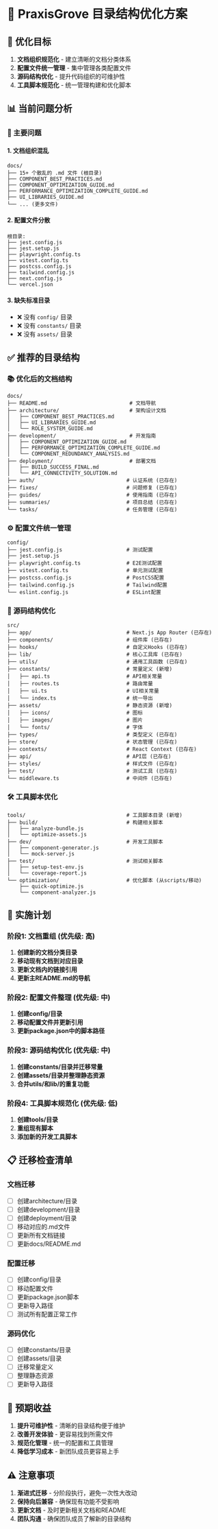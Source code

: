 # 📁 PraxisGrove 目录结构优化方案

## 🎯 优化目标

1. **文档组织规范化** - 建立清晰的文档分类体系
2. **配置文件统一管理** - 集中管理各类配置文件
3. **源码结构优化** - 提升代码组织的可维护性
4. **工具脚本规范化** - 统一管理构建和优化脚本

## 📊 当前问题分析

### 🔴 主要问题

#### 1. 文档组织混乱

```
docs/
├── 15+ 个散乱的 .md 文件 (根目录)
├── COMPONENT_BEST_PRACTICES.md
├── COMPONENT_OPTIMIZATION_GUIDE.md
├── PERFORMANCE_OPTIMIZATION_COMPLETE_GUIDE.md
├── UI_LIBRARIES_GUIDE.md
└── ... (更多文件)
```

#### 2. 配置文件分散

```
根目录:
├── jest.config.js
├── jest.setup.js
├── playwright.config.ts
├── vitest.config.ts
├── postcss.config.js
├── tailwind.config.js
├── next.config.js
└── vercel.json
```

#### 3. 缺失标准目录

- ❌ 没有 `config/` 目录
- ❌ 没有 `constants/` 目录
- ❌ 没有 `assets/` 目录

## ✅ 推荐的目录结构

### 📚 优化后的文档结构

```
docs/
├── README.md                           # 文档导航
├── architecture/                       # 架构设计文档
│   ├── COMPONENT_BEST_PRACTICES.md
│   ├── UI_LIBRARIES_GUIDE.md
│   └── ROLE_SYSTEM_GUIDE.md
├── development/                        # 开发指南
│   ├── COMPONENT_OPTIMIZATION_GUIDE.md
│   ├── PERFORMANCE_OPTIMIZATION_COMPLETE_GUIDE.md
│   └── COMPONENT_REDUNDANCY_ANALYSIS.md
├── deployment/                         # 部署文档
│   ├── BUILD_SUCCESS_FINAL.md
│   └── API_CONNECTIVITY_SOLUTION.md
├── auth/                              # 认证系统 (已存在)
├── fixes/                             # 问题修复 (已存在)
├── guides/                            # 使用指南 (已存在)
├── summaries/                         # 项目总结 (已存在)
└── tasks/                             # 任务管理 (已存在)
```

### ⚙️ 配置文件统一管理

```
config/
├── jest.config.js                     # 测试配置
├── jest.setup.js
├── playwright.config.ts               # E2E测试配置
├── vitest.config.ts                   # 单元测试配置
├── postcss.config.js                  # PostCSS配置
├── tailwind.config.js                 # Tailwind配置
└── eslint.config.js                   # ESLint配置
```

### 📁 源码结构优化

```
src/
├── app/                               # Next.js App Router (已存在)
├── components/                        # 组件库 (已存在)
├── hooks/                             # 自定义Hooks (已存在)
├── lib/                               # 核心工具库 (已存在)
├── utils/                             # 通用工具函数 (已存在)
├── constants/                         # 常量定义 (新增)
│   ├── api.ts                         # API相关常量
│   ├── routes.ts                      # 路由常量
│   ├── ui.ts                          # UI相关常量
│   └── index.ts                       # 统一导出
├── assets/                            # 静态资源 (新增)
│   ├── icons/                         # 图标
│   ├── images/                        # 图片
│   └── fonts/                         # 字体
├── types/                             # 类型定义 (已存在)
├── store/                             # 状态管理 (已存在)
├── contexts/                          # React Context (已存在)
├── api/                               # API层 (已存在)
├── styles/                            # 样式文件 (已存在)
├── test/                              # 测试工具 (已存在)
└── middleware.ts                      # 中间件 (已存在)
```

### 🛠️ 工具脚本优化

```
tools/                                 # 工具脚本目录 (新增)
├── build/                             # 构建相关脚本
│   ├── analyze-bundle.js
│   └── optimize-assets.js
├── dev/                               # 开发工具脚本
│   ├── component-generator.js
│   └── mock-server.js
├── test/                              # 测试相关脚本
│   ├── setup-test-env.js
│   └── coverage-report.js
└── optimization/                      # 优化脚本 (从scripts/移动)
    ├── quick-optimize.js
    └── component-analyzer.js
```

## 🚀 实施计划

### 阶段1: 文档重组 (优先级: 高)

1. **创建新的文档分类目录**
2. **移动现有文档到对应目录**
3. **更新文档内的链接引用**
4. **更新主README.md的导航**

### 阶段2: 配置文件整理 (优先级: 中)

1. **创建config/目录**
2. **移动配置文件并更新引用**
3. **更新package.json中的脚本路径**

### 阶段3: 源码结构优化 (优先级: 中)

1. **创建constants/目录并迁移常量**
2. **创建assets/目录并整理静态资源**
3. **合并utils/和lib/的重复功能**

### 阶段4: 工具脚本规范化 (优先级: 低)

1. **创建tools/目录**
2. **重组现有脚本**
3. **添加新的开发工具脚本**

## 📋 迁移检查清单

### 文档迁移

- [ ] 创建architecture/目录
- [ ] 创建development/目录
- [ ] 创建deployment/目录
- [ ] 移动对应的.md文件
- [ ] 更新所有文档链接
- [ ] 更新docs/README.md

### 配置迁移

- [ ] 创建config/目录
- [ ] 移动配置文件
- [ ] 更新package.json脚本
- [ ] 更新导入路径
- [ ] 测试所有配置正常工作

### 源码优化

- [ ] 创建constants/目录
- [ ] 创建assets/目录
- [ ] 迁移常量定义
- [ ] 整理静态资源
- [ ] 更新导入路径

## 🎯 预期收益

1. **提升可维护性** - 清晰的目录结构便于维护
2. **改善开发体验** - 更容易找到所需文件
3. **规范化管理** - 统一的配置和工具管理
4. **降低学习成本** - 新团队成员更容易上手

## ⚠️ 注意事项

1. **渐进式迁移** - 分阶段执行，避免一次性大改动
2. **保持向后兼容** - 确保现有功能不受影响
3. **更新文档** - 及时更新相关文档和README
4. **团队沟通** - 确保团队成员了解新的目录结构
